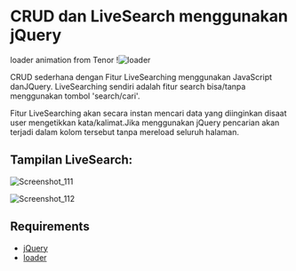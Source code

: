 # CRUD dan LiveSearch menggunakan jQuery

loader animation from Tenor
!![loader](https://user-images.githubusercontent.com/110079113/188042597-73c1a94a-299a-45ed-9a55-fc60b5da1c41.gif)

CRUD sederhana dengan Fitur LiveSearching menggunakan JavaScript danJQuery. LiveSearching sendiri adalah fitur search bisa/tanpa menggunakan tombol 'search/cari'.

Fitur LiveSearching akan secara instan mencari data yang diinginkan disaat user mengetikkan kata/kalimat.Jika menggunakan jQuery pencarian akan terjadi dalam kolom tersebut tanpa mereload seluruh halaman.

## Tampilan LiveSearch:
![Screenshot_111](https://user-images.githubusercontent.com/110079113/188042223-545fdaea-b43d-4847-9203-5d64fd477b47.png)

![Screenshot_112](https://user-images.githubusercontent.com/110079113/188042421-93c1a113-4d20-4f3e-b8d2-a6628c7c8451.png)

## Requirements
- [jQuery](https://jquery.com/download/)
- [loader](https://tenor.com/search/preloader-gifs-gifs)
